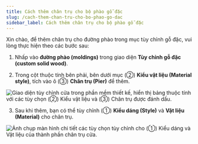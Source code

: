 ```yaml
---
title: Cách thêm chân trụ cho bộ phào gỗ đặc
slug: /cach-them-chan-tru-cho-bo-phao-go-dac
sidebar_label: Cách thêm chân trụ cho bộ phào gỗ đặc
---
```


Xin chào, để thêm chân trụ cho đường phào trong mục tùy chỉnh gỗ đặc, vui lòng thực hiện theo các bước sau:

1. Nhấp vào **đường phào (moldings)** trong giao diện **Tùy chỉnh gỗ đặc (custom solid wood)**.

2. Trong cột thuộc tính bên phải, bên dưới mục (②) **Kiểu vật liệu (Material style)**, tích vào ô (③) **Chân trụ (Pier)** để thêm.

![Giao diện tùy chỉnh cửa trong phần mềm thiết kế, hiển thị bảng thuộc tính với các tùy chọn (②) Kiểu vật liệu và (③) Chân trụ được đánh dấu.](https://storage.googleapis.com/jegavn_kb/images/18b06bee-2355-47eb-9463-451a104bec5b.png)

3. Sau khi thêm, bạn có thể tùy chỉnh (①) **Kiểu dáng (Style)** và **Vật liệu (Material)** cho chân trụ.

![Ảnh chụp màn hình chi tiết các tùy chọn tùy chỉnh cho (①) Kiểu dáng và Vật liệu của thành phần chân trụ cửa.](https://storage.googleapis.com/jegavn_kb/images/76aa27e7-37d9-42e9-9b8b-1749bafaeb94.png)